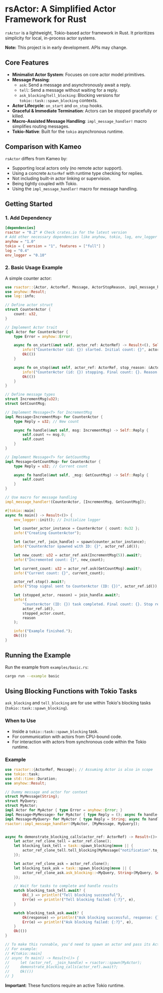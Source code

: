 # rsActor: A Simplified Actor Framework for Rust

`rsActor` is a lightweight, Tokio-based actor framework in Rust. It prioritizes simplicity for local, in-process actor systems.

**Note:** This project is in early development. APIs may change.

## Core Features

*   **Minimalist Actor System**: Focuses on core actor model primitives.
*   **Message Passing**:
    *   `ask`: Send a message and asynchronously await a reply.
    *   `tell`: Send a message without waiting for a reply.
    *   `ask_blocking`/`tell_blocking`: Blocking versions for `tokio::task::spawn_blocking` contexts.
*   **Actor Lifecycle**: `on_start` and `on_stop` hooks.
*   **Graceful & Immediate Termination**: Actors can be stopped gracefully or killed.
*   **Macro-Assisted Message Handling**: `impl_message_handler!` macro simplifies routing messages.
*   **Tokio-Native**: Built for the `tokio` asynchronous runtime.

## Comparison with Kameo

`rsActor` differs from Kameo by:
*   Supporting local actors only (no remote actor support).
*   Using a concrete `ActorRef` with runtime type checking for replies.
*   Not including built-in actor linking or supervision.
*   Being tightly coupled with Tokio.
*   Using the `impl_message_handler!` macro for message handling.

## Getting Started

### 1. Add Dependency

```toml
[dependencies]
rsactor = "0.2" # Check crates.io for the latest version
# Add other necessary dependencies like anyhow, tokio, log, env_logger
anyhow = "1.0"
tokio = { version = "1", features = ["full"] }
log = "0.4"
env_logger = "0.10"
```

### 2. Basic Usage Example

A simple counter actor:

```rust
use rsactor::{Actor, ActorRef, Message, ActorStopReason, impl_message_handler, spawn};
use anyhow::Result;
use log::info;

// Define actor struct
struct CounterActor {
    count: u32,
}

// Implement Actor trait
impl Actor for CounterActor {
    type Error = anyhow::Error;

    async fn on_start(&mut self, actor_ref: ActorRef) -> Result<(), Self::Error> {
        info!("CounterActor (id: {}) started. Initial count: {}", actor_ref.id(), self.count);
        Ok(())
    }

    async fn on_stop(&mut self, actor_ref: ActorRef, stop_reason: &ActorStopReason) -> Result<(), Self::Error> {
        info!("CounterActor (id: {}) stopping. Final count: {}. Reason: {:?}", actor_ref.id(), self.count, stop_reason);
        Ok(())
    }
}

// Define message types
struct IncrementMsg(u32);
struct GetCountMsg;

// Implement Message<T> for IncrementMsg
impl Message<IncrementMsg> for CounterActor {
    type Reply = u32; // New count

    async fn handle(&mut self, msg: IncrementMsg) -> Self::Reply {
        self.count += msg.0;
        self.count
    }
}

// Implement Message<T> for GetCountMsg
impl Message<GetCountMsg> for CounterActor {
    type Reply = u32; // Current count

    async fn handle(&mut self, _msg: GetCountMsg) -> Self::Reply {
        self.count
    }
}

// Use macro for message handling
impl_message_handler!(CounterActor, [IncrementMsg, GetCountMsg]);

#[tokio::main]
async fn main() -> Result<()> {
    env_logger::init(); // Initialize logger

    let counter_actor_instance = CounterActor { count: 0u32 };
    info!("Creating CounterActor");

    let (actor_ref, join_handle) = spawn(counter_actor_instance);
    info!("CounterActor spawned with ID: {}", actor_ref.id());

    let new_count: u32 = actor_ref.ask(IncrementMsg(5)).await?;
    info!("Incremented count: {}", new_count);

    let current_count: u32 = actor_ref.ask(GetCountMsg).await?;
    info!("Current count: {}", current_count);

    actor_ref.stop().await?;
    info!("Stop signal sent to CounterActor (ID: {})", actor_ref.id());

    let (stopped_actor, reason) = join_handle.await?;
    info!(
        "CounterActor (ID: {}) task completed. Final count: {}. Stop reason: {:?}",
        actor_ref.id(),
        stopped_actor.count,
        reason
    );

    info!("Example finished.");
    Ok(())
}
```

## Running the Example

Run the example from `examples/basic.rs`:

```bash
cargo run --example basic
```

## Using Blocking Functions with Tokio Tasks

`ask_blocking` and `tell_blocking` are for use within Tokio's blocking tasks (`tokio::task::spawn_blocking`).

### When to Use
- Inside a `tokio::task::spawn_blocking` task.
- For communication with actors from CPU-bound code.
- For interaction with actors from synchronous code within the Tokio runtime.

### Example

```rust
use rsactor::{ActorRef, Message}; // Assuming Actor is also in scope
use tokio::task;
use std::time::Duration;
use anyhow::Result;

// Dummy message and actor for context
struct MyMessage(String);
struct MyQuery;
struct MyActor;
impl Actor for MyActor { type Error = anyhow::Error; }
impl Message<MyMessage> for MyActor { type Reply = (); async fn handle(&mut self, _msg: MyMessage) -> Self::Reply {} }
impl Message<MyQuery> for MyActor { type Reply = String; async fn handle(&mut self, _msg: MyQuery) -> Self::Reply { "response".to_string() } }
rsactor::impl_message_handler!(MyActor, [MyMessage, MyQuery]);


async fn demonstrate_blocking_calls(actor_ref: ActorRef) -> Result<()> {
    let actor_ref_clone_tell = actor_ref.clone();
    let blocking_task_tell = task::spawn_blocking(move || {
        actor_ref_clone_tell.tell_blocking(MyMessage("notification".to_string()), Some(Duration::from_secs(1)))
    });

    let actor_ref_clone_ask = actor_ref.clone();
    let blocking_task_ask = task::spawn_blocking(move || {
        actor_ref_clone_ask.ask_blocking::<MyQuery, String>(MyQuery, Some(Duration::from_secs(2)))
    });

    // Wait for tasks to complete and handle results
    match blocking_task_tell.await? {
        Ok(_) => println!("Tell blocking successful"),
        Err(e) => println!("Tell blocking failed: {:?}", e),
    }

    match blocking_task_ask.await? {
        Ok(response) => println!("Ask blocking successful, response: {}", response),
        Err(e) => println!("Ask blocking failed: {:?}", e),
    }
    Ok(())
}

// To make this runnable, you'd need to spawn an actor and pass its ActorRef
// For example:
// #[tokio::main]
// async fn main() -> Result<()> {
//     let (actor_ref, _join_handle) = rsactor::spawn(MyActor);
//     demonstrate_blocking_calls(actor_ref).await?;
//     Ok(())
// }
```

**Important**: These functions require an active Tokio runtime.

